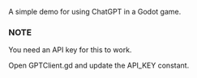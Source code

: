 A simple demo for using ChatGPT in a Godot game.

### NOTE
 
You need an API key for this to work.

Open GPTClient.gd and update the API_KEY constant.
